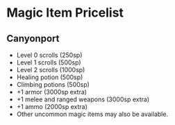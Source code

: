 # Magic Item Pricelist
## Canyonport

- Level 0 scrolls (250sp)
- Level 1 scrolls (500sp)
- Level 2 scrolls (1000sp)
- Healing potion (500sp) 
- Climbing potions (500sp)
- +1 armor (3000sp extra)
- +1 melee and ranged weapons (3000sp extra)
- +1 ammo (2000sp extra)
- Other uncommon magic items may also be available.
